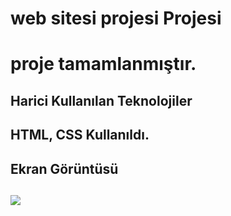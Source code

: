<h1> web sitesi projesi Projesi<h1>

<p>proje tamamlanmıştır.<p>

<h2>Harici Kullanılan Teknolojiler<h2>

HTML, CSS Kullanıldı.

<h2>Ekran Görüntüsü<h2>

![](ekran.gif)